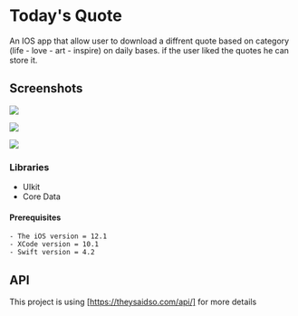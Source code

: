 # Today's Quote

An IOS app that allow user to download a diffrent quote based on category (life - love - art - inspire) on daily bases. if the user liked the quotes he can store it.

## Screenshots

![](https://i.imgur.com/xBLgdQC.png)

![](https://i.imgur.com/f0DTpGp.png)

![](https://i.imgur.com/SXoOMou.png)


### Libraries

- UIkit
- Core Data

#### Prerequisites


```
- The iOS version = 12.1
- XCode version = 10.1
- Swift version = 4.2
```


## API
This project is using [https://theysaidso.com/api/] for more details
